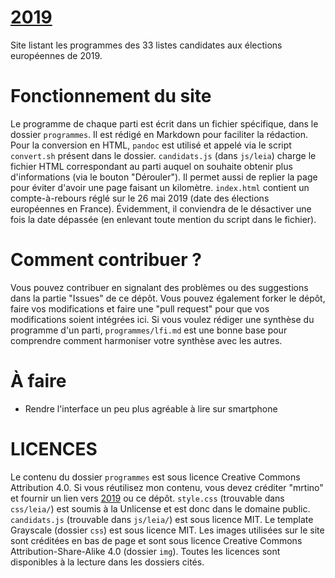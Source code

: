 # [2019](https://2019.mrtino.eu)
Site listant les programmes des 33 listes candidates aux élections européennes de 2019.

# Fonctionnement du site
Le programme de chaque parti est écrit dans un fichier spécifique, dans le dossier `programmes`. Il est rédigé en Markdown pour faciliter la rédaction. Pour la conversion en HTML, `pandoc` est utilisé et appelé via le script `convert.sh` présent dans le dossier.
`candidats.js` (dans `js/leia`) charge le fichier HTML correspondant au parti auquel on souhaite obtenir plus d'informations (via le bouton "Dérouler"). Il permet aussi de replier la page pour éviter d'avoir une page faisant un kilomètre.
`index.html` contient un compte-à-rebours réglé sur le 26 mai 2019 (date des élections européennes en France). Évidemment, il conviendra de le désactiver une fois la date dépassée (en enlevant toute mention du script dans le fichier).

# Comment contribuer ?
Vous pouvez contribuer en signalant des problèmes ou des suggestions dans la partie "Issues" de ce dépôt. Vous pouvez également forker le dépôt, faire vos modifications et faire une "pull request" pour que vos modifications soient intégrées ici.
Si vous voulez rédiger une synthèse du programme d'un parti, `programmes/lfi.md` est une bonne base pour comprendre comment harmoniser votre synthèse avec les autres.

# À faire

* Rendre l'interface un peu plus agréable à lire sur smartphone

# LICENCES
Le contenu du dossier `programmes` est sous licence Creative Commons Attribution 4.0. Si vous réutilisez mon contenu, vous devez créditer "mrtino" et fournir un lien vers [2019](https://2019.mrtino.eu) ou ce dépôt.
`style.css` (trouvable dans `css/leia/`) est soumis à la Unlicense et est donc dans le domaine public.
`candidats.js` (trouvable dans `js/leia/`) est sous licence MIT.
Le template Grayscale (dossier `css`) est sous licence MIT. Les images utilisées sur le site sont créditées en bas de page et sont sous licence Creative Commons Attribution-Share-Alike 4.0 (dossier `img`).
Toutes les licences sont disponibles à la lecture dans les dossiers cités.
